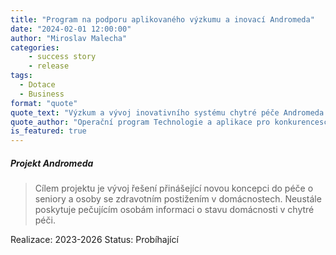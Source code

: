 ```yaml
---
title: "Program na podporu aplikovaného výzkumu a inovací Andromeda"
date: "2024-02-01 12:00:00"
author: "Miroslav Malecha"
categories:
    - success story
    - release
tags:
  - Dotace
  - Business
format: "quote"
quote_text: "Výzkum a vývoj inovativního systému chytré péče Andromeda."
quote_author: "Operační program Technologie a aplikace pro konkurenceschopnost (OP TAK)"
is_featured: true
---
```


##### Projekt Andromeda

> Cílem projektu je vývoj řešení přinášející novou koncepci do péče o seniory a osoby
> se zdravotním postižením v domácnostech. Neustále poskytuje pečujícím osobám informaci o stavu
> domácnosti v chytré péči.

Realizace: 2023-2026
Status: Probíhající